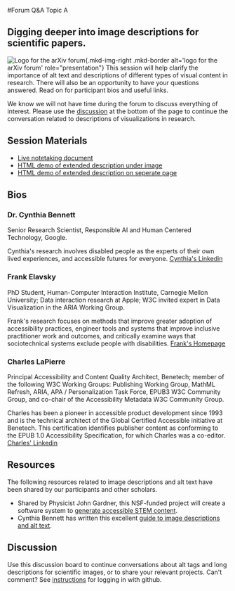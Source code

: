 #Forum Q&A Topic A
## Digging deeper into image descriptions for scientific papers.

![Logo for the arXiv forum](../../assets/arxiv-lockup-forum-bgcolor.png){.mkd-img-right .mkd-border alt='logo for the arXiv forum' role="presentation"}
This session will help clarify the importance of alt text and descriptions of different types of visual content in research.  There will also be an opportunity to have your questions answered. Read on for participant bios and useful links.

We know we will not have time during the forum to discuss everything of interest. Please use the [discussion](#discussion) at the bottom of the page to continue the conversation related to descriptions of visualizations in research.

## Session Materials
- [Live notetaking document](https://docs.google.com/document/d/1CqU1TlVG1AG8jwocjjwG3VD8zu-AsWHRFwa7Wk7smGI/edit?usp=sharing)
- [HTML demo of extended description under image](/materials/Extended_Description_Examples/ExtendedDetailsUnderImage.html)
- [HTML demo of extended description on seperate page](/materials/Extended_Description_Examples/LinkToExtendedDetails.html)

## Bios
### Dr. Cynthia Bennett
Senior Research Scientist, Responsible AI and Human Centered Technology, Google.

Cynthia's research involves disabled people as the experts of their own lived experiences, and accessible futures for everyone. [Cynthia's Linkedin](https://www.linkedin.com/in/clb5590/)

### Frank Elavsky
PhD Student, Human-Computer Interaction Institute, Carnegie Mellon University; Data interaction research at Apple; W3C invited expert in Data Visualization in the ARIA Working Group.

Frank's research focuses on methods that improve greater adoption of accessibility practices, engineer tools and systems that improve inclusive practitioner work and outcomes, and critically examine ways that sociotechnical systems exclude people with disabilities. [Frank's Homepage](https://www.frank.computer/)

### Charles LaPierre
Principal Accessibility and Content Quality Architect, Benetech; member of the following W3C Working Groups: Publishing Working Group, MathML Refresh, ARIA, APA / Personalization Task Force, EPUB3 W3C Community Group, and co-chair of the Accessibility Metadata W3C Community Group.

Charles has been a pioneer in accessible product development since 1993 and is the technical architect of the Global Certified Accessible initiative at Benetech. This certification identifies publisher content as conforming to the EPUB 1.0 Accessibility Specification, for which Charles was a co-editor. [Charles' Linkedin](https://www.linkedin.com/in/charles-lapierre-8a16a13/)

## Resources
The following resources related to image descriptions and alt text have been shared by our participants and other scholars.

- Shared by Physicist John Gardner, this NSF-funded project will create a software system to [generate accessible STEM content](https://www.slu.edu/news/2022/december/nsf-convergence-accelerator-grant.php).
- Cynthia Bennett has written this excellent [guide to image descriptions and alt text](https://docs.google.com/document/d/1P62YxEDDfG4DAofnaPiO4Y665eK4rCCD_EwjtF87iBk/edit?usp=sharing).

## Discussion
Use this discussion board to continue conversations about alt tags and long descriptions for scientific images, or to share your relevant projects. Can't comment? See [instructions](getting-started.md) for logging in with github.
